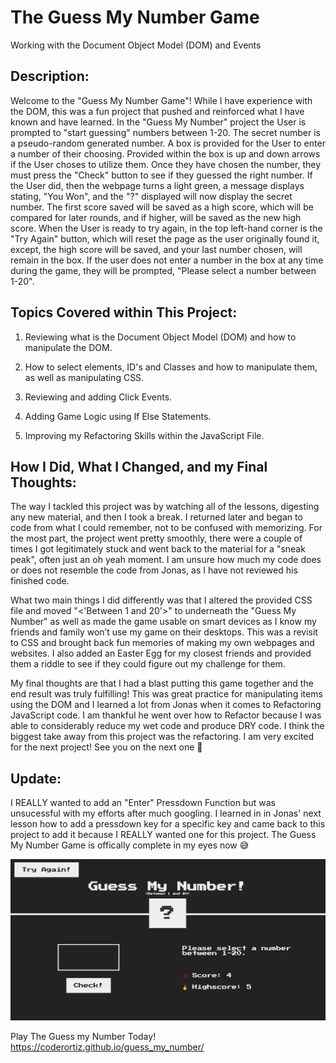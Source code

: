 # The Guess My Number Game
Working with the Document Object Model (DOM) and Events

## Description:

Welcome to the "Guess My Number Game"! While I have experience with the DOM, this was a fun project that pushed and reinforced what I have known and have learned. In the "Guess My Number" project the User is prompted to "start guessing" numbers between 1-20. The secret number is a pseudo-random generated number. A box is provided for the User to enter a number of their choosing. Provided within the box is up and down arrows if the User choses to utilize them. Once they have chosen the number, they must press the "Check" button to see if they guessed the right number. If the User did, then the webpage turns a light green, a message displays stating, "You Won", and the "?" displayed will now display the secret number. The first score saved will be saved as a high score, which will be compared for later rounds, and if higher, will be saved as the new high score. When the User is ready to try again, in the top left-hand corner is the "Try Again" button, which will reset the page as the user originally found it, except, the high score will be saved, and your last number chosen, will remain in the box. If the user does not enter a number in the box at any time during the game, they will be prompted, "Please select a number between 1-20".
 
## Topics Covered within This Project:

1. Reviewing what is the Document Object Model (DOM) and how to manipulate the DOM.

2. How to select elements, ID's and Classes and how to manipulate them, as well as manipulating CSS.

3. Reviewing and adding Click Events.

4. Adding Game Logic using If Else Statements.

5. Improving my Refactoring Skills within the JavaScript File.

## How I Did, What I Changed, and my Final Thoughts:

The way I tackled this project was by watching all of the lessons, digesting any new material, and then I took a break. I returned later and began to code from what I could remember, not to be confused with memorizing. For the most part, the project went pretty smoothly, there were a couple of times I got legitimately stuck and went back to the material for a "sneak peak", often just an oh yeah moment. I am unsure how much my code does or does not resemble the code from Jonas, as I have not reviewed his finished code.

What two main things I did differently was that I altered the provided CSS file and moved "<'Between 1 and 20'>" to underneath the "Guess My Number" as well as made the game usable on smart devices as I know my friends and family won’t use my game on their desktops. This was a revisit to CSS and brought back fun memories of making my own webpages and websites. I also added an Easter Egg for my closest friends and provided them a riddle to see if they could figure out my challenge for them.

My final thoughts are that I had a blast putting this game together and the end result was truly fulfilling! This was great practice for manipulating items using the DOM and I learned a lot from Jonas when it comes to Refactoring JavaScript code. I am thankful he went over how to Refactor because I was able to considerably reduce my wet code and produce DRY code. I think the biggest take away from this project was the refactoring. I am very excited for the next project! See you on the next one 🙂

## Update:

I REALLY wanted to add an "Enter" Pressdown Function but was unsucessful with my efforts after much googling. I learned in in Jonas' next lesson how to add a pressdown key for a specific key and came back to this project to add it because I REALLY wanted one for this project. The Guess My Number Game is offically complete in my eyes now 😅

![webpage snapshot](/guess_my_number.png)

Play The Guess my Number Today! https://coderortiz.github.io/guess_my_number/






